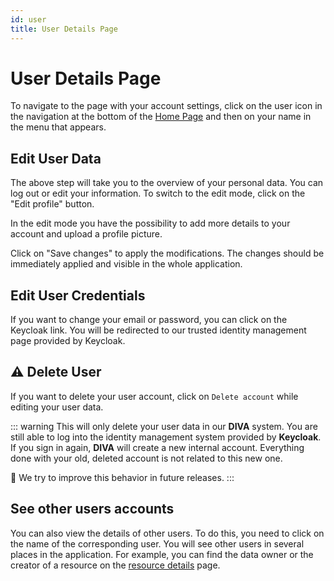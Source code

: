 ```yaml
---
id: user
title: User Details Page
---
```


# User Details Page

To navigate to the page with your account settings, click on the user icon in the navigation at the bottom of the  [Home Page](./home.md) and then on your name in the menu that appears.

<!-- <div class="flex justify-center">
    <img class="rounded-lg" :src="$withBase('/assets/screenshots/user_menu.png')" width="500" alt="DIVA login">
</div> -->

## Edit User Data

The above step will take you to the overview of your personal data.
You can log out or edit your information. To switch to the edit mode, click on the "Edit profile" button.

<!-- <div class="flex justify-center mb-16">
    <img class="rounded-lg" :src="$withBase('/assets/screenshots/user.png')" alt="DIVA login">
</div> -->

In the edit mode you have the possibility to add more details to your account and upload a profile picture.

<!-- <div class="flex justify-center mb-16">
    <img class="rounded-lg" :src="$withBase('/assets/screenshots/user_edit.png')" alt="DIVA login">
</div> -->

Click on "Save changes" to apply the modifications. The changes should be immediately applied and visible in the whole application.

<!-- <div class="flex justify-center mb-16">
    <img class="rounded-lg" :src="$withBase('/assets/screenshots/user_edited.png')" alt="DIVA login">
</div> -->

## Edit User Credentials

If you want to change your email or password, you can click on the Keycloak link.
You will be redirected to our trusted identity management page provided by Keycloak.

<!-- <div class="flex justify-center mb-16">
    <img class="rounded-lg" :src="$withBase('/assets/screenshots/keycloak/keycloak_edit.png')" alt="Keycloak edit data">
</div> -->

## ⚠️ Delete User

If you want to delete your user account, click on `Delete account` while editing your user data.

::: warning
This will only delete your user data in our **DIVA** system.
You are still able to log into the identity management system provided by **Keycloak**.
If you sign in again, **DIVA** will create a new internal account.
Everything done with your old, deleted account is not related to this new one.

🔨 We try to improve this behavior in future releases.
:::

## See other users accounts

You can also view the details of other users.
To do this, you need to click on the name of the corresponding user.
You will see other users in several places in the application.
For example, you can find the data owner or the creator of a resource on the [resource details](./resource-details) page.
